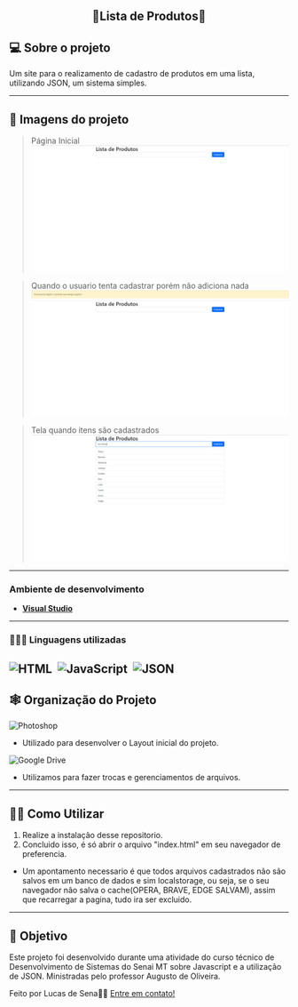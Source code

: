 <h2 align="center"> 
    📑Lista de Produtos📑
</h2>

<!-- <p align="center">
 <a href="#-sobre-o-projeto">Sobre</a> •
 <a href="#-Imagens-do-projeto">Layout</a> • 
 <a href="#-tecnologias">Tecnologias</a> • 
 <a href="#-squad-infodevs">Squad</a> • 
 <a href="#-licença">Licença</a>
</p> -->

## 💻 Sobre o projeto

Um site para o realizamento de cadastro de produtos em uma lista, utilizando JSON, um sistema simples.

---

## 🎨 Imagens do projeto

 > Página Inicial
![GK1](https://github.com/LucSena/Lista-de-Produtos-JSON/blob/main/ImagensGIT/Imagens%20(1).png)

> Quando o usuario tenta cadastrar porém não adiciona nada
![GK1](https://github.com/LucSena/Lista-de-Produtos-JSON/blob/main/ImagensGIT/Imagens%20(3).png)

> Tela quando itens são cadastrados
![GK1](https://github.com/LucSena/Lista-de-Produtos-JSON/blob/main/ImagensGIT/Imagens%20(2).png)

 
---

### **Ambiente de desenvolvimento**

-   **[Visual Studio](https://visualstudio.microsoft.com)**

---

### **👨🏾‍💻 Linguagens utilizadas**

![HTML](https://img.shields.io/badge/-HTML-0D1117?style=for-the-badge&logo=html5&labelColor=0D1117)&nbsp;
![JavaScript](https://img.shields.io/badge/-JavaScript-0D1117?style=for-the-badge&logo=javascript&labelColor=0D1117&textColor=0D1117)&nbsp;
![JSON](https://img.shields.io/badge/-Json-0D1117?style=for-the-badge&logo=json&logoColor=purple&labelColor=0D1117)&nbsp;
---

## 🕸 Organização do Projeto

![Photoshop](https://img.shields.io/badge/photoshop-0D1117.svg?style=for-the-badge&logo=adobe%20photoshop&logoColor=1572B6&labelColor=0D1117)&nbsp;
  - Utilizado para desenvolver o Layout inicial do projeto.


![Google Drive](https://img.shields.io/badge/Google%20Drive-0D1117?style=for-the-badge&logo=googledrive&labelColor=0D1117)&nbsp;
  - Utilizamos para fazer trocas e gerenciamentos de arquivos.
---

## ✍🏾 Como Utilizar

1. Realize a instalação desse repositorio.
2. Concluido isso, é só abrir o arquivo "index.html" em seu navegador de preferencia.

* Um apontamento necessario é que todos arquivos cadastrados não são salvos em um banco de dados e sim localstorage, ou seja, se o seu navegador não
  salva o cache(OPERA, BRAVE, EDGE SALVAM), assim que recarregar a pagina, tudo ira ser excluido.
  
---

## 📝 Objetivo

Este projeto foi desenvolvido durante uma atividade do curso técnico de Desenvolvimento de Sistemas do Senai MT sobre Javascript e a utilização de JSON.
Ministradas pelo professor Augusto de Oliveira.

Feito por Lucas de Sena👋🏽 [Entre em contato!](https://www.linkedin.com/in/lucas-de-sena/)
